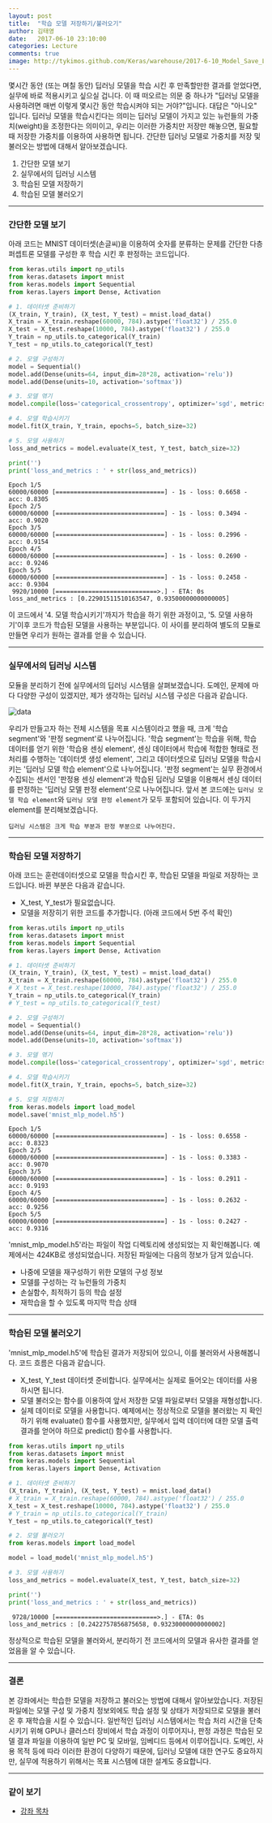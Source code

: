 ```yaml
---
layout: post
title:  "학습 모델 저장하기/불러오기"
author: 김태영
date:   2017-06-10 23:10:00
categories: Lecture
comments: true
image: http://tykimos.github.com/Keras/warehouse/2017-6-10_Model_Save_Load_1.png
---
```

몇시간 동안 (또는 며칠 동안) 딥러닝 모델을 학습 시킨 후 만족할만한 결과를 얻었다면, 실무에 바로 적용시키고 싶으실 겁니다. 이 때 떠오르는 의문 중 하나가 "딥러닝 모델을 사용하려면 매번 이렇게 몇시간 동안 학습시켜야 되는 거야?"입니다. 대답은 "아니오" 입니다. 딥러닝 모델을 학습시킨다는 의미는 딥러닝 모델이 가지고 있는 뉴런들의 가중치(weight)을 조정한다는 의미이고, 우리는 이러한 가중치만 저장만 해놓으면, 필요할 때 저장한 가중치를 이용하여 사용하면 됩니다. 간단한 딥러닝 모델로 가중치를 저장 및 불러오는 방법에 대해서 알아보겠습니다.

1. 간단한 모델 보기
1. 실무에서의 딥러닝 시스템
1. 학습된 모델 저장하기
1. 학습된 모델 불러오기

---

### 간단한 모델 보기

아래 코드는 MNIST 데이터셋(손글씨)을 이용하여 숫자를 분류하는 문제를 간단한 다층퍼셉트론 모델를 구성한 후 학습 시킨 후 판정하는 코드입니다.


```python
from keras.utils import np_utils
from keras.datasets import mnist
from keras.models import Sequential
from keras.layers import Dense, Activation

# 1. 데이터셋 준비하기
(X_train, Y_train), (X_test, Y_test) = mnist.load_data()
X_train = X_train.reshape(60000, 784).astype('float32') / 255.0
X_test = X_test.reshape(10000, 784).astype('float32') / 255.0
Y_train = np_utils.to_categorical(Y_train)
Y_test = np_utils.to_categorical(Y_test)

# 2. 모델 구성하기
model = Sequential()
model.add(Dense(units=64, input_dim=28*28, activation='relu'))
model.add(Dense(units=10, activation='softmax'))

# 3. 모델 엮기
model.compile(loss='categorical_crossentropy', optimizer='sgd', metrics=['accuracy'])

# 4. 모델 학습시키기
model.fit(X_train, Y_train, epochs=5, batch_size=32)

# 5. 모델 사용하기
loss_and_metrics = model.evaluate(X_test, Y_test, batch_size=32)

print('')
print('loss_and_metrics : ' + str(loss_and_metrics))
```

    Epoch 1/5
    60000/60000 [==============================] - 1s - loss: 0.6658 - acc: 0.8305     
    Epoch 2/5
    60000/60000 [==============================] - 1s - loss: 0.3494 - acc: 0.9020     
    Epoch 3/5
    60000/60000 [==============================] - 1s - loss: 0.2996 - acc: 0.9154     
    Epoch 4/5
    60000/60000 [==============================] - 1s - loss: 0.2690 - acc: 0.9246     
    Epoch 5/5
    60000/60000 [==============================] - 1s - loss: 0.2458 - acc: 0.9304     
     9920/10000 [============================>.] - ETA: 0s
    loss_and_metrics : [0.22901511510163547, 0.93500000000000005]


이 코드에서 '4. 모델 학습시키기'까지가 학습을 하기 위한 과정이고, '5. 모델 사용하기'이후 코드가 학습된 모델을 사용하는 부분입니다. 이 사이를 분리하여 별도의 모듈로 만들면 우리가 원하는 결과를 얻을 수 있습니다.

---

### 실무에서의 딥러닝 시스템

모듈을 분리하기 전에 실무에서의 딥러닝 시스템을 살펴보겠습니다. 도메인, 문제에 마다 다양한 구성이 있겠지만, 제가 생각하는 딥러닝 시스템 구성은 다음과 같습니다.

![data](http://tykimos.github.com/Keras/warehouse/2017-6-10_Model_Save_Load_1.png)

우리가 만들고자 하는 전체 시스템을 목표 시스템이라고 했을 때, 크게 '학습 segment'와 '판정 segment'로 나누어집니다. '학습 segment'는 학습을 위해, 학습 데이터를 얻기 위한 '학습용 센싱 element', 센싱 데이터에서 학습에 적합한 형태로 전처리를 수행하는 '데이터셋 생성 element', 그리고 데이터셋으로 딥러닝 모델을 학습시키는 '딥러닝 모델 학습 element'으로 나누어집니다. '판정 segment'는 실무 환경에서 수집되는 센서인 '판정용 센싱 element'과 학습된 딥러닝 모델을 이용해서 센싱 데이터를 판정하는 '딥러닝 모델 판정 element'으로 나누어집니다. 앞서 본 코드에는 `딥러닝 모델 학습 element`와 `딥러닝 모델 판정 element`가 모두 포함되어 있습니다. 이 두가지 element를 분리해보겠습니다. 

    딥러닝 시스템은 크게 학습 부분과 판정 부분으로 나누어진다.

---

### 학습된 모델 저장하기

아래 코드는 훈련데이터셋으로 모델을 학습시킨 후, 학습된 모델을 파일로 저장하는 코드입니다. 바뀐 부분은 다음과 같습니다.
- X_test, Y_test가 필요없습니다.
- 모델을 저장히기 위한 코드를 추가합니다. (아래 코드에서 5번 주석 확인)


```python
from keras.utils import np_utils
from keras.datasets import mnist
from keras.models import Sequential
from keras.layers import Dense, Activation

# 1. 데이터셋 준비하기
(X_train, Y_train), (X_test, Y_test) = mnist.load_data()
X_train = X_train.reshape(60000, 784).astype('float32') / 255.0
# X_test = X_test.reshape(10000, 784).astype('float32') / 255.0
Y_train = np_utils.to_categorical(Y_train)
# Y_test = np_utils.to_categorical(Y_test)

# 2. 모델 구성하기
model = Sequential()
model.add(Dense(units=64, input_dim=28*28, activation='relu'))
model.add(Dense(units=10, activation='softmax'))

# 3. 모델 엮기
model.compile(loss='categorical_crossentropy', optimizer='sgd', metrics=['accuracy'])

# 4. 모델 학습시키기
model.fit(X_train, Y_train, epochs=5, batch_size=32)

# 5. 모델 저장하기
from keras.models import load_model
model.save('mnist_mlp_model.h5')
```

    Epoch 1/5
    60000/60000 [==============================] - 1s - loss: 0.6558 - acc: 0.8323     
    Epoch 2/5
    60000/60000 [==============================] - 1s - loss: 0.3383 - acc: 0.9070     
    Epoch 3/5
    60000/60000 [==============================] - 1s - loss: 0.2911 - acc: 0.9193     
    Epoch 4/5
    60000/60000 [==============================] - 1s - loss: 0.2632 - acc: 0.9256     
    Epoch 5/5
    60000/60000 [==============================] - 1s - loss: 0.2427 - acc: 0.9316     


'mnist_mlp_model.h5'라는 파일이 작업 디렉토리에 생성되었는 지 확인해봅니다. 예제에서는 424KB로 생성되었습니다. 저장된 파일에는 다음의 정보가 담겨 있습니다.

- 나중에 모델을 재구성하기 위한 모델의 구성 정보
- 모델를 구성하는 각 뉴런들의 가중치
- 손실함수, 최적하기 등의 학습 설정
- 재학습을 할 수 있도록 마지막 학습 상태

---

### 학습된 모델 불러오기

'mnist_mlp_model.h5'에 학습된 결과가 저장되어 있으니, 이를 불러와서 사용해봅니다. 코드 흐름은 다음과 같습니다.
- X_test, Y_test 데이터셋 준비합니다. 실무에서는 실제로 들어오는 데이터를 사용하시면 됩니다.
- 모델 불러오는 함수를 이용하여 앞서 저장한 모델 파일로부터 모델을 재형성합니다.
- 실제 데이터로 모델을 사용합니다. 예제에서는 정상적으로 모델을 불러왔는 지 확인하기 위해 evaluate() 함수를 사용했지만, 실무에서 입력 데이터에 대한 모델 출력 결과를 얻어야 하므로 predict() 함수를 사용합니다.


```python
from keras.utils import np_utils
from keras.datasets import mnist
from keras.models import Sequential
from keras.layers import Dense, Activation

# 1. 데이터셋 준비하기
(X_train, Y_train), (X_test, Y_test) = mnist.load_data()
# X_train = X_train.reshape(60000, 784).astype('float32') / 255.0
X_test = X_test.reshape(10000, 784).astype('float32') / 255.0
# Y_train = np_utils.to_categorical(Y_train)
Y_test = np_utils.to_categorical(Y_test)

# 2. 모델 불러오기
from keras.models import load_model

model = load_model('mnist_mlp_model.h5')

# 3. 모델 사용하기
loss_and_metrics = model.evaluate(X_test, Y_test, batch_size=32)

print('')
print('loss_and_metrics : ' + str(loss_and_metrics))
```

     9728/10000 [============================>.] - ETA: 0s
    loss_and_metrics : [0.2422757856875658, 0.93230000000000002]


정상적으로 학습된 모델을 불러와서, 분리하기 전 코드에서의 모델과 유사한 결과를 얻었음을 알 수 있습니다.

---

### 결론

본 강좌에서는 학습한 모델을 저장하고 불러오는 방법에 대해서 알아보았습니다. 저장된 파일에는 모델 구성 및 가중치 정보외에도 학습 설정 및 상태가 저장되므로 모델을 불러온 후 재학습을 시킬 수 있습니다. 일반적인 딥러닝 시스템에서는 학습 처리 시간을 단축시키기 위해 GPU나 클러스터 장비에서 학습 과정이 이루어지나, 판정 과정은 학습된 모델 결과 파일을 이용하여 일반 PC 및 모바일, 임베디드 등에서 이루어집니다. 도메인, 사용 목적 등에 따라 이러한 환경이 다양하기 때문에, 딥러닝 모델에 대한 연구도 중요하지만, 실무에 적용하기 위해서는 목표 시스템에 대한 설계도 중요합니다.

---

### 같이 보기

* [강좌 목차](https://tykimos.github.io/Keras/lecture/)
